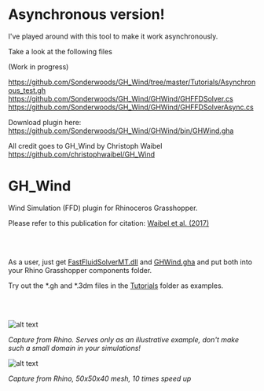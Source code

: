 # Asynchronous version!
I've played around with this tool to make it work asynchronously.

Take a look at the following files

(Work in progress)

https://github.com/Sonderwoods/GH_Wind/tree/master/Tutorials/Asynchronous_test.gh
https://github.com/Sonderwoods/GH_Wind/GHWind/GHFFDSolver.cs
https://github.com/Sonderwoods/GH_Wind/GHWind/GHFFDSolverAsync.cs

Download plugin here:
https://github.com/Sonderwoods/GH_Wind/GHWind/bin/GHWind.gha


All credit goes to GH_Wind by Christoph Waibel
https://github.com/christophwaibel/GH_Wind


# GH_Wind
Wind Simulation (FFD) plugin for Rhinoceros Grasshopper.

Please refer to this publication for citation: [Waibel et al. (2017)](http://www.ibpsa.org/proceedings/BS2017/BS2017_582.pdf)

<br><br>

As a user, just get [FastFluidSolverMT.dll](https://github.com/christophwaibel/GH_Wind/blob/master/GHWind/bin/FastFluidSolverMT.dll) and [GHWind.gha](https://github.com/christophwaibel/GH_Wind/blob/master/GHWind/bin/GHWind.gha) and put both into your Rhino Grasshopper components folder.

Try out the *.gh and *.3dm files in the [Tutorials](https://github.com/christophwaibel/GH_Wind/tree/master/Tutorials) folder as examples.

<br><br>

![alt text](https://github.com/christophwaibel/GH_Wind/blob/master/Documentation/slide0005_image017.gif "Image from Rhino")

*Capture from Rhino. Serves only as an illustrative example, don't make such a small domain in your simulations!*


![alt text](https://github.com/christophwaibel/GH_Wind/blob/master/Documentation/image23.gif "Image from Rhino")

*Capture from Rhino, 50x50x40 mesh, 10 times speed up*
